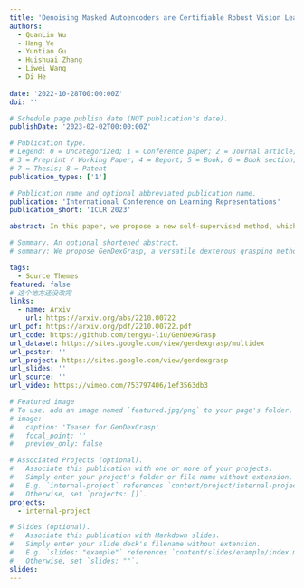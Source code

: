```yaml
---
title: 'Denoising Masked Autoencoders are Certifiable Robust Vision Learners'
authors:
  - QuanLin Wu
  - Hang Ye
  - Yuntian Gu
  - Huishuai Zhang
  - Liwei Wang
  - Di He
  
date: '2022-10-28T00:00:00Z'
doi: ''

# Schedule page publish date (NOT publication's date).
publishDate: '2023-02-02T00:00:00Z'

# Publication type.
# Legend: 0 = Uncategorized; 1 = Conference paper; 2 = Journal article;
# 3 = Preprint / Working Paper; 4 = Report; 5 = Book; 6 = Book section;
# 7 = Thesis; 8 = Patent
publication_types: ['1']

# Publication name and optional abbreviated publication name.
publication: 'International Conference on Learning Representations'
publication_short: 'ICLR 2023'

abstract: In this paper, we propose a new self-supervised method, which is called denoising masked autoencoders (DMAE), for learning certified robust classifiers of images. In DMAE, we corrupt each image by adding Gaussian noises to each pixel value and randomly masking several patches. A Transformer-based encoder-decoder model is then trained to reconstruct the original image from the corrupted one. In this learning paradigm, the encoder will learn to capture relevant semantics for the downstream tasks, which is also robust to Gaussian additive noises. We show that the pre-trained encoder can naturally be used as the base classifier in Gaussian smoothed models, where we can analytically compute the certified radius for any data point. Although the proposed method is simple, it yields significant performance improvement in downstream classification tasks. We show that the DMAE ViT-Base model, which just uses 1/10 parameters of the model developed in recent work (Carlini et al., 2022), achieves competitive or better certified accuracy in various settings. The DMAE ViT-Large model significantly surpasses all previous results, establishing a new state-of-the-art on ImageNet dataset. We further demonstrate that the pre-trained model has good transferability to the CIFAR-10 dataset, suggesting its wide adaptability. All model checkpoints and code will be released soon.

# Summary. An optional shortened abstract.
# summary: We propose GenDexGrasp, a versatile dexterous grasping method that can generalize to out-of-domain robotic hands. In addition, we contribute MultiDex, a large-scale synthetic dexterous grasping dataset.

tags:
  - Source Themes
featured: false
# 这个地方还没改完
links:
  - name: Arxiv
    url: https://arxiv.org/abs/2210.00722
url_pdf: https://arxiv.org/pdf/2210.00722.pdf
url_code: https://github.com/tengyu-liu/GenDexGrasp
url_dataset: https://sites.google.com/view/gendexgrasp/multidex
url_poster: ''
url_project: https://sites.google.com/view/gendexgrasp
url_slides: ''
url_source: ''
url_video: https://vimeo.com/753797406/1ef3563db3

# Featured image
# To use, add an image named `featured.jpg/png` to your page's folder.
# image:
#   caption: 'Teaser for GenDexGrasp'
#   focal_point: ''
#   preview_only: false

# Associated Projects (optional).
#   Associate this publication with one or more of your projects.
#   Simply enter your project's folder or file name without extension.
#   E.g. `internal-project` references `content/project/internal-project/index.md`.
#   Otherwise, set `projects: []`.
projects:
  - internal-project

# Slides (optional).
#   Associate this publication with Markdown slides.
#   Simply enter your slide deck's filename without extension.
#   E.g. `slides: "example"` references `content/slides/example/index.md`.
#   Otherwise, set `slides: ""`.
slides:
---
```

